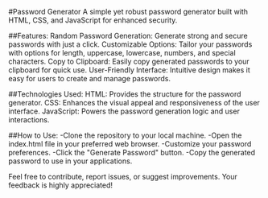 #Password Generator
A simple yet robust password generator built with HTML, CSS, and JavaScript for enhanced security.

##Features:
Random Password Generation: Generate strong and secure passwords with just a click.
Customizable Options: Tailor your passwords with options for length, uppercase, lowercase, numbers, and special characters.
Copy to Clipboard: Easily copy generated passwords to your clipboard for quick use.
User-Friendly Interface: Intuitive design makes it easy for users to create and manage passwords.

##Technologies Used:
HTML: Provides the structure for the password generator.
CSS: Enhances the visual appeal and responsiveness of the user interface.
JavaScript: Powers the password generation logic and user interactions.

##How to Use:
-Clone the repository to your local machine.
-Open the index.html file in your preferred web browser.
-Customize your password preferences.
-Click the "Generate Password" button.
-Copy the generated password to use in your applications.

Feel free to contribute, report issues, or suggest improvements. Your feedback is highly appreciated!
